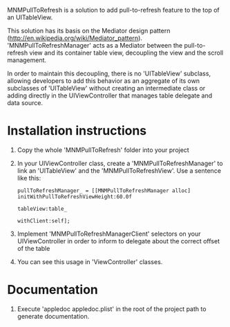MNMPullToRefresh is a solution to add pull-to-refresh feature to the top of an UITableView.

This solution has its basis on the Mediator design pattern (http://en.wikipedia.org/wiki/Mediator_pattern). 'MNMPullToRefreshManager' acts as a Mediator between the pull-to-refresh view and its container table view, decoupling the view and the scroll management.

In order to maintain this decoupling, there is no 'UITableView' subclass, allowing developers to add this behavior as an aggregate of its own subclasses of 'UITableView' without creating an intermediate class or adding directly in the UIViewController that manages table delegate and data source.

Installation instructions
=========================

1) Copy the whole 'MNMPullToRefresh' folder into your project

2) In your UIViewController class, create a 'MNMPullToRefreshManager' to link an 'UITableView' and the 'MNMPullToRefreshView'. Use a sentence like this:

       pullToRefreshManager_ = [[MNMPullToRefreshManager alloc] initWithPullToRefreshViewHeight:60.0f 
       																				  tableView:table_ 
       																				 withClient:self];
    
3) Implement 'MNMPullToRefreshManagerClient' selectors on your UIViewController in order to inform to delegate about the correct offset of the table

4) You can see this usage in 'ViewController' classes.

Documentation
=============

1) Execute 'appledoc appledoc.plist' in the root of the project path to generate documentation. 